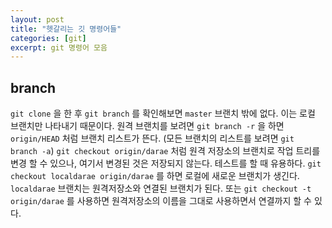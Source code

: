 ```yaml
---
layout: post
title: "헷갈리는 깃 명령어들"
categories: [git]
excerpt: git 명령어 모음
---
```



## branch

`git clone` 을 한 후
`git branch` 를 확인해보면 `master` 브랜치 밖에 없다. 이는 로컬 브랜치만 나타내기 때문이다. 원격 브랜치를 보려면
`git branch -r` 을 하면 `origin/HEAD` 처럼 브랜치 리스트가 뜬다. (모든 브랜치의 리스트를 보려면 `git branch -a`)
`git checkout origin/darae` 처럼 원격 저장소의 브랜치로 작업 트리를 변경 할 수 있으나, 여기서 변경된 것은 저장되지 않는다. 테스트를 할 때 유용하다.
`git checkout localdarae origin/darae` 를  하면 로컬에 새로운 브랜치가 생긴다. `localdarae` 브랜치는 원격저장소와 연결된 브랜치가 된다.
또는 `git checkout -t origin/darae` 를 사용하면 원격저장소의 이름을 그대로 사용하면서 연결까지 할 수 있다.
